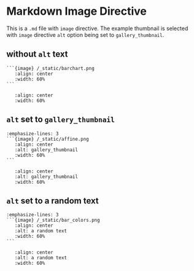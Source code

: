# Markdown Image Directive

This is a ``.md`` file with ``image`` directive.
The example thumbnail is selected with ``image`` directive ``alt`` option
being set to ``gallery_thumbnail``.

## without ``alt`` text

````{code-block} markdown
```{image} /_static/barchart.png
   :align: center
   :width: 60%
```
````

```{image} /_static/barchart.png
   :align: center
   :width: 60%
```

## ``alt`` set to ``gallery_thumbnail``

````{code-block} markdown
:emphasize-lines: 3
```{image} /_static/affine.png
   :align: center
   :alt: gallery_thumbnail
   :width: 60%
```
````


```{image} /_static/affine.png
   :align: center
   :alt: gallery_thumbnail
   :width: 60%
```

## ``alt`` set to a random text

````{code-block} markdown
:emphasize-lines: 3
```{image} /_static/bar_colors.png
   :align: center
   :alt: a random text
   :width: 60%
```
````

```{image} /_static/bar_colors.png
   :align: center
   :alt: a random text
   :width: 60%
```
